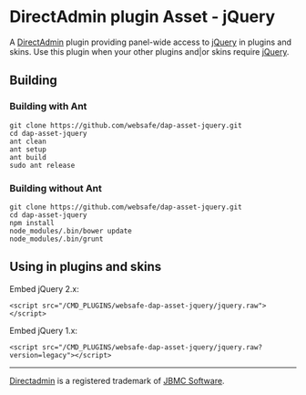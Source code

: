 DirectAdmin plugin Asset - jQuery
=================================

A [DirectAdmin] plugin providing panel-wide access to [jQuery] in plugins
and skins. Use this plugin when your other plugins and|or skins require
[jQuery].


Building
--------

### Building with Ant

~~~~
git clone https://github.com/websafe/dap-asset-jquery.git
cd dap-asset-jquery
ant clean
ant setup
ant build
sudo ant release
~~~~


### Building without Ant

~~~~
git clone https://github.com/websafe/dap-asset-jquery.git
cd dap-asset-jquery
npm install
node_modules/.bin/bower update
node_modules/.bin/grunt
~~~~



Using in plugins and skins
--------------------------

Embed jQuery 2.x:

~~~~
<script src="/CMD_PLUGINS/websafe-dap-asset-jquery/jquery.raw"></script>
~~~~


Embed jQuery 1.x:

~~~~
<script src="/CMD_PLUGINS/websafe-dap-asset-jquery/jquery.raw?version=legacy"></script>
~~~~



----
[Directadmin] is a registered trademark of [JBMC Software].


[DirectAdmin]: http://www.directadmin.com/
[JBMC Software]: http://www.jbmc-software.com/
[jQuery]: https://jquery.com/
